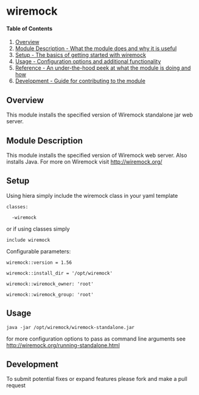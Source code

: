 # wiremock

#### Table of Contents

1. [Overview](#overview)
2. [Module Description - What the module does and why it is useful](#module-description)
3. [Setup - The basics of getting started with wiremock](#setup)
4. [Usage - Configuration options and additional functionality](#usage)
5. [Reference - An under-the-hood peek at what the module is doing and how](#reference)
6. [Development - Guide for contributing to the module](#development)

## Overview

This module installs the specified version of Wiremock standalone jar web server.

## Module Description

This module installs the specified version of Wiremock web server. Also installs Java. For more on Wiremock visit http://wiremock.org/

## Setup
Using hiera simply include the wiremock class in your yaml template

    classes:

      -wiremock

or if using classes simply

    include wiremock


Configurable parameters:

    wiremock::version = 1.56

    wiremock::install_dir = '/opt/wiremock'

    wiremock::wiremock_owner: 'root'

    wiremock::wiremock_group: 'root'



## Usage

    java -jar /opt/wiremock/wiremock-standalone.jar

for more configuration options to pass as command line arguments see http://wiremock.org/running-standalone.html


## Development

To submit potential fixes or expand features please fork and make a pull request


